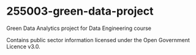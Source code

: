 # 255003-green-data-project
Green Data Analytics project for Data Engineering course

Contains public sector information licensed under the Open Government Licence v3.0.
